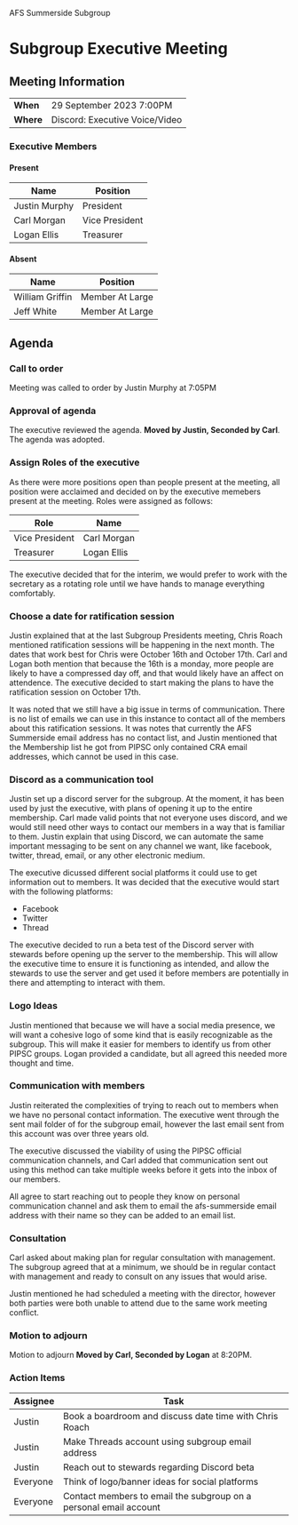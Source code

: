 <div class='minutes-header'>

AFS Summerside Subgroup
# Subgroup Executive Meeting

</div>

<div class='minutes-meet-info'>

## Meeting Information

|       |                                |
|-------|--------------------------------|
| **When**  | 29 September 2023 7:00PM       |
| **Where** | Discord: Executive Voice/Video |

</div>

<div class='minutes-executive'>

### Executive Members

<div class='minutes-executive-present'>

#### Present
| **Name**      | **Position**   |
|---------------|----------------|
| Justin Murphy | President      |
| Carl Morgan   | Vice President |
| Logan Ellis   | Treasurer      |

</div>

<div class='minutes-executive-absent'>

#### Absent
| **Name**        | **Position**    |
|-----------------|-----------------|
| William Griffin | Member At Large |
| Jeff White      | Member At Large |

</div>
</div>

<div class='minutes-body'>

## Agenda

### Call to order

Meeting was called to order by Justin Murphy at 7:05PM

### Approval of agenda

The executive reviewed the agenda. **Moved by Justin, Seconded by Carl**. The agenda was adopted.

### Assign Roles of the executive

As there were more positions open than people present at the meeting, all position were acclaimed and decided on by the executive memebers present at the meeting. Roles were assigned as follows:

| **Role**       | **Name**    |
|----------------|-------------|
| Vice President | Carl Morgan |
| Treasurer      | Logan Ellis |

The executive decided that for the interim, we would prefer to work with the secretary as a rotating role until we have hands to manage everything comfortably.

### Choose a date for ratification session

Justin explained that at the last Subgroup Presidents meeting, Chris Roach mentioned ratification sessions will be happening in the next month. The dates that work best for Chris were October 16th and October 17th. Carl and Logan both mention that because the 16th is a monday, more people are likely to have a compressed day off, and that would likely have an affect on attendence. The executive decided to start making the plans to have the ratification session on October 17th.

It was noted that we still have a big issue in terms of communication. There is no list of emails we can use in this instance to contact all of the members about this ratification sessions. It was notes that currently the AFS Summerside email address has no contact list, and Justin mentioned that the Membership list he got from PIPSC only contained CRA email addresses, which cannot be used in this case.

### Discord as a communication tool

Justin set up a discord server for the subgroup. At the moment, it has been used by just the executive, with plans of opening it up to the entire membership. Carl made valid points that not everyone uses discord, and we would still need other ways to contact our members in a way that is familiar to them. Justin explain that using Discord, we can automate the same important messaging to be sent on any channel we want, like facebook, twitter, thread, email, or any other electronic medium.

The executive dicussed different social platforms it could use to get information out to members. It was decided that the executive would start with the following platforms:

- Facebook
- Twitter
- Thread

The executive decided to run a beta test of the Discord server with stewards before opening up the server to the membership. This will allow the executive time to ensure it is functioning as intended, and allow the stewards to use the server and get used it before members are potentially in there and attempting to interact with them.

### Logo Ideas

Justin mentioned that because we will have a social media presence, we will want a cohesive logo of some kind that is easily recognizable as the subgroup. This will make it easier for members to identify us from other PIPSC groups. Logan provided a candidate, but all agreed this needed more thought and time.

### Communication with members

Justin reiterated the complexities of trying to reach out to members when we have no personal contact information. The executive went through the sent mail folder of for the subgroup email, however the last email sent from this account was over three years old.

The executive discussed the viability of using the PIPSC official communication channels, and Carl added that communication sent out using this method can take multiple weeks before it gets into the inbox of our members.

All agree to start reaching out to people they know on personal communication channel and ask them to email the afs-summerside email address with their name so they can be added to an email list.

### Consultation

Carl asked about making plan for regular consultation with management. The subgroup agreed that at a minimum, we should be in regular contact with management and ready to consult on any issues that would arise.

Justin mentioned he had scheduled a meeting with the director, however both parties were both unable to attend due to the same work meeting conflict.

### Motion to adjourn

Motion to adjourn **Moved by Carl, Seconded by Logan** at 8:20PM.

<div class='minutes-actions'>

### Action Items
| **Assignee** |**Task**                                                          |
|--------------|-------------------------------------------------------------------|
| Justin       | Book a boardroom and discuss date time with Chris Roach           |
| Justin       | Make Threads account using subgroup email address                 |
| Justin       | Reach out to stewards regarding Discord beta                      |
| Everyone     | Think of logo/banner ideas for social platforms                   |
| Everyone     | Contact members to email the subgroup on a personal email account |

</div>
</div>